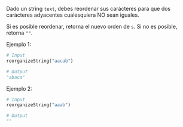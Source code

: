 Dado un string `text`, debes reordenar sus carácteres para que dos carácteres adyacentes cualesquiera NO sean iguales.

Si es posible reordenar, retorna el nuevo orden de `s`. Si no es posible, retorna `""`.

Ejemplo 1:

```py
# Input
reorganizeString("aacab")

# Output
"abaca"
```

Ejemplo 2:

```py
# Input
reorganizeString("aaab")

# Output
""
```
